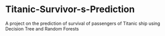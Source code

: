 # Titanic-Survivor-s-Prediction
A project on the prediction of survival of passengers of Titanic ship using Decision Tree and Random Forests
